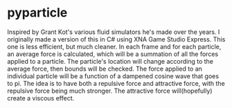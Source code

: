 # pyparticle
Inspired by Grant Kot's various fluid simulators he's made over the years.
I originally made a version of this in C# using XNA Game Studio Express. This one is less efficient, but much cleaner.
In each frame and for each particle, an average force is calculated, which will be a summation of all the forces applied to a particle. The particle's location will change according to the average force, then bounds will be checked.
The force applied to an individual particle will be a function of a dampened cosine wave that goes to pi. The idea is to have both a repulsive force and attractive force, with the repulsive force being much stronger. The attractive force will(hopefully) create a viscous effect.
